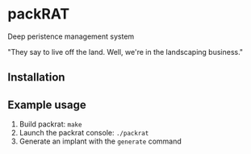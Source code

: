 # packRAT

Deep peristence management system

"They say to live off the land.  Well, we're in the landscaping business."


## Installation




## Example usage

1. Build packrat: `make`
1. Launch the packrat console: `./packrat`
2. Generate an implant with the `generate` command